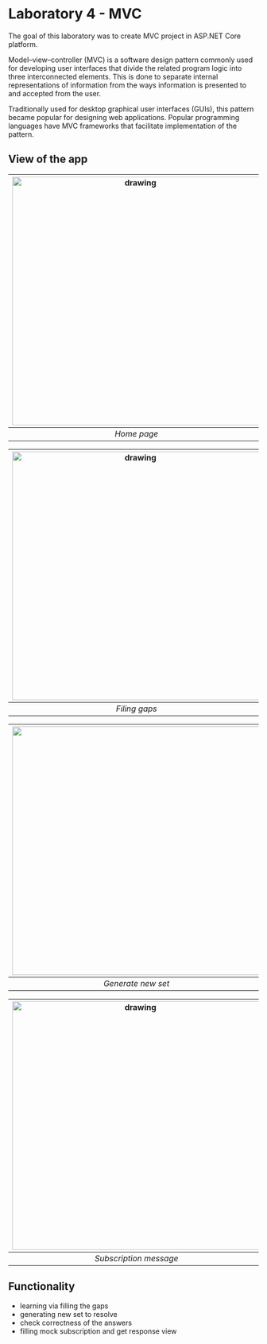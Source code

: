 # Laboratory 4 - MVC
The goal of this laboratory was to create MVC project in ASP.NET Core platform.

Model–view–controller (MVC) is a software design pattern commonly used for developing user interfaces that divide the related program logic into three interconnected elements. This is done to separate internal representations of information from the ways information is presented to and accepted from the user.

Traditionally used for desktop graphical user interfaces (GUIs), this pattern became popular for designing web applications. Popular programming languages have MVC frameworks that facilitate implementation of the pattern. 

## View of the app

|<img src="https://user-images.githubusercontent.com/63188869/182024000-ec215abe-6dec-434f-b866-1f69f79a9e30.png" alt="drawing" width="500"/>| <img src="https://user-images.githubusercontent.com/63188869/182024006-efb2c372-c6b6-43c8-8b62-b809384a9b08.png" alt="drawing" width="500"/> |
| :--: | :--: |
| *Home page* | *Study* |


|<img src="https://user-images.githubusercontent.com/63188869/182024011-169cc2f4-14b5-423d-9e92-0b0b792bf39b.png" alt="drawing" width="500"/> | <img src="https://user-images.githubusercontent.com/63188869/182024014-7c1fc730-d49e-43ed-9d9d-e779e0b1ef6d.png" alt="drawing" width="500"/> |
| :--: | :--: |
| *Filing gaps* | *Check* |


|<img src="https://user-images.githubusercontent.com/63188869/182024025-ad579316-e38e-4ccc-b0bc-3d969ec063a2.png" width="500"/> | <img src="https://user-images.githubusercontent.com/63188869/182024029-a80ca661-36e8-46d3-b733-8294e9551c0a.png" alt="drawing" width="500"/> |
| :--: | :--: |
| *Generate new set* | *Subscription* |

<div align="center">
 
|<img src="https://user-images.githubusercontent.com/63188869/182024038-52bc50cc-669c-4831-ad66-b1452670b5d9.png" alt="drawing" width="500"/>|
|:--:|
|*Subscription message*|
 
</div>

## Functionality
 - learning via filling the gaps
 - generating new set to resolve
 - check correctness of the answers 
 - filling mock subscription and get response view

  

